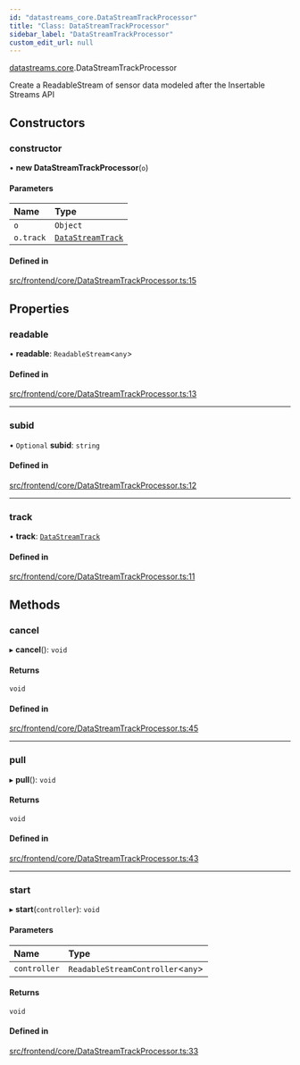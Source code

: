```yaml
---
id: "datastreams_core.DataStreamTrackProcessor"
title: "Class: DataStreamTrackProcessor"
sidebar_label: "DataStreamTrackProcessor"
custom_edit_url: null
---
```


[datastreams.core](../modules/datastreams_core).DataStreamTrackProcessor

Create a ReadableStream of sensor data modeled after the Insertable Streams API

## Constructors

### constructor

• **new DataStreamTrackProcessor**(`o`)

#### Parameters

| Name | Type |
| :------ | :------ |
| `o` | `Object` |
| `o.track` | [`DataStreamTrack`](datastreams_core.DataStreamTrack) |

#### Defined in

[src/frontend/core/DataStreamTrackProcessor.ts:15](https://github.com/brainsatplay/datastreams-api/blob/3bb0d1d/src/frontend/core/DataStreamTrackProcessor.ts#L15)

## Properties

### readable

• **readable**: `ReadableStream`<`any`\>

#### Defined in

[src/frontend/core/DataStreamTrackProcessor.ts:13](https://github.com/brainsatplay/datastreams-api/blob/3bb0d1d/src/frontend/core/DataStreamTrackProcessor.ts#L13)

___

### subid

• `Optional` **subid**: `string`

#### Defined in

[src/frontend/core/DataStreamTrackProcessor.ts:12](https://github.com/brainsatplay/datastreams-api/blob/3bb0d1d/src/frontend/core/DataStreamTrackProcessor.ts#L12)

___

### track

• **track**: [`DataStreamTrack`](datastreams_core.DataStreamTrack)

#### Defined in

[src/frontend/core/DataStreamTrackProcessor.ts:11](https://github.com/brainsatplay/datastreams-api/blob/3bb0d1d/src/frontend/core/DataStreamTrackProcessor.ts#L11)

## Methods

### cancel

▸ **cancel**(): `void`

#### Returns

`void`

#### Defined in

[src/frontend/core/DataStreamTrackProcessor.ts:45](https://github.com/brainsatplay/datastreams-api/blob/3bb0d1d/src/frontend/core/DataStreamTrackProcessor.ts#L45)

___

### pull

▸ **pull**(): `void`

#### Returns

`void`

#### Defined in

[src/frontend/core/DataStreamTrackProcessor.ts:43](https://github.com/brainsatplay/datastreams-api/blob/3bb0d1d/src/frontend/core/DataStreamTrackProcessor.ts#L43)

___

### start

▸ **start**(`controller`): `void`

#### Parameters

| Name | Type |
| :------ | :------ |
| `controller` | `ReadableStreamController`<`any`\> |

#### Returns

`void`

#### Defined in

[src/frontend/core/DataStreamTrackProcessor.ts:33](https://github.com/brainsatplay/datastreams-api/blob/3bb0d1d/src/frontend/core/DataStreamTrackProcessor.ts#L33)
